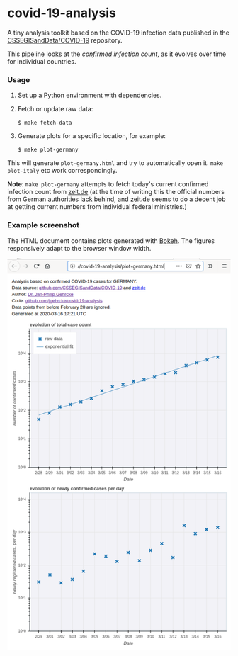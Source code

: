 # covid-19-analysis

A tiny analysis toolkit based on the COVID-19 infection data published in the
[CSSEGISandData/COVID-19](https://github.com/CSSEGISandData/COVID-19)
repository.

This pipeline looks at the _confirmed infection count_, as it evolves over time
for individual countries.

### Usage

1. Set up a Python environment with dependencies.

2. Fetch or update raw data:

   ```
   $ make fetch-data
   ```

3. Generate plots for a specific location, for example:

   ```
   $ make plot-germany
   ```

This will generate `plot-germany.html` and try to automatically open it.
`make plot-italy` etc work correspondingly.

**Note**: `make plot-germany` attempts to fetch today's current confirmed infection count
from [zeit.de](https://www.zeit.de/) (at the time of writing this the official
numbers from German authorities lack behind, and zeit.de seems to do a decent
job at getting current numbers from individual federal ministries.)

### Example screenshot

The HTML document contains plots generated with
[Bokeh](https://docs.bokeh.org/en/latest/index.html). The figures responsively
adapt to the browser window width.

![covid-19-analysis example screenshot](https://raw.githubusercontent.com/jgehrcke/covid-19-analysis/master/screenshot.png "covid-19-analysis")
